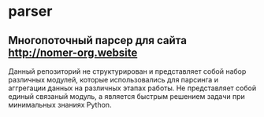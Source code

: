 # parser
## Многопоточный парсер для сайта http://nomer-org.website
Данный репозиторий не структурирован и представляет собой набор различных модулей, которые использовались для парсинга и аггрегации данных на различных этапах работы.
Не представляет собой единый связаный модуль, а является быстрым решением задачи при минимальных знаниях Python.
